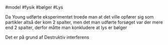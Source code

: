 #model #fysik #bølger #Lys 

Da Young udførte eksperimentet  troede man at det ville opfører sig som partikler altså der kom 2 spalter, men det man udførte forsøget var der mere end 2 spalter, derfor måtte man konkludere at lys er bølger

Det er på grund af Destruktiv interferens 

